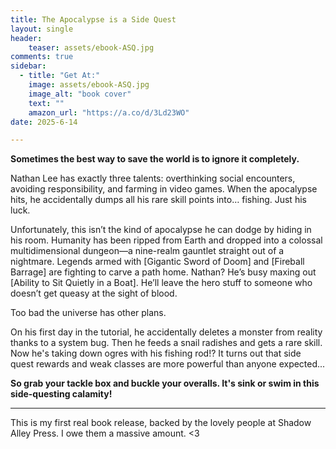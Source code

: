 ```yaml
---
title: The Apocalypse is a Side Quest
layout: single
header:
    teaser: assets/ebook-ASQ.jpg
comments: true
sidebar:
  - title: "Get At:"
    image: assets/ebook-ASQ.jpg
    image_alt: "book cover"
    text: ""
    amazon_url: "https://a.co/d/3Ld23WO"
date: 2025-6-14

---
```

**Sometimes the best way to save the world is to ignore it completely.**

Nathan Lee has exactly three talents: overthinking social encounters, avoiding responsibility, and farming in video games. When the apocalypse hits, he accidentally dumps all his rare skill points into… fishing. Just his luck.

Unfortunately, this isn’t the kind of apocalypse he can dodge by hiding in his room. Humanity has been ripped from Earth and dropped into a colossal multidimensional dungeon—a nine-realm gauntlet straight out of a nightmare. Legends armed with [Gigantic Sword of Doom] and [Fireball Barrage] are fighting to carve a path home. Nathan? He’s busy maxing out [Ability to Sit Quietly in a Boat]. He’ll leave the hero stuff to someone who doesn’t get queasy at the sight of blood.

Too bad the universe has other plans.

On his first day in the tutorial, he accidentally deletes a monster from reality thanks to a system bug. Then he feeds a snail radishes and gets a rare skill. Now he's taking down ogres with his fishing rod!? It turns out that side quest rewards and weak classes are more powerful than anyone expected...

**So grab your tackle box and buckle your overalls. It's sink or swim in this side-questing calamity!**

---

This is my first real book release, backed by the lovely people at Shadow Alley Press. I owe them a massive amount. <3